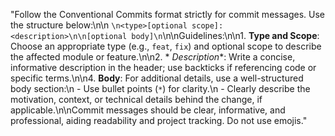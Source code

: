 "Follow the Conventional Commits format strictly for commit messages. Use the structure below:\n\n
```\n<type>[optional scope]: <description>\n\n[optional body]\n```\n\nGuidelines:\n\n1. **Type and Scope**:
Choose an appropriate type (e.g., `feat`, `fix`) and optional scope to describe the affected module or feature.\n\n2. *
*Description**: Write a
concise, informative description in the header; use backticks if referencing code or specific terms.\n\n4. **Body**: For
additional details, use a well-structured body section:\n - Use bullet points (`*`) for clarity.\n - Clearly describe
the motivation, context, or technical details behind the change, if applicable.\n\nCommit messages should be clear,
informative, and professional, aiding readability and project tracking. Do not use emojis."

